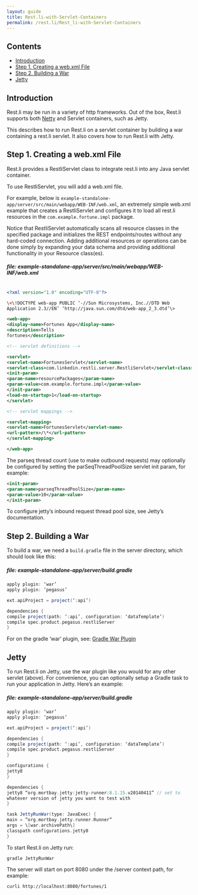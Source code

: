 ```yaml
---
layout: guide
title: Rest.li-with-Servlet-Containers
permalink: /rest.li/Rest_li-with-Servlet-Containers
---
```


## Contents

  - [Introduction](#introduction)
  - [Step 1. Creating a web.xml File](#step-1-creating-a-webxml-file)
  - [Step 2. Building a War](#step-2-building-a-war)
  - [Jetty](#jetty)

## Introduction

Rest.li may be run in a variety of http frameworks. Out of the box,
Rest.li supports both [Netty](Rest.li-with-Netty) and Servlet
containers, such as Jetty.

This describes how to run Rest.li on a servlet container by building a
war containing a rest.li servlet. It also covers how to run Rest.li with
Jetty.

## Step 1. Creating a web.xml File

Rest.li provides a RestliServlet class to integrate rest.li into any
Java servlet container.

To use RestliServlet, you will add a web.xml file.

For example, below is
`example-standalone-app/server/src/main/webapp/WEB-INF/web.xml`, an
extremely simple web.xml example that creates a RestliServlet and
configures it to load all rest.li resources in the
`com.example.fortune.impl` package.

Notice that RestliServlet automatically scans all resource classes in
the specified package and initializes the REST endpoints/routes without
any hard-coded connection. Adding additional resources or operations can
be done simply by expanding your data schema and providing additional
functionality in your Resource
class(es).

##### file: example-standalone-app/server/src/main/webapp/WEB-INF/web.xml

```xml

<?xml version="1.0" encoding="UTF-8"?>

\<\!DOCTYPE web-app PUBLIC ‘-//Sun Microsystems, Inc.//DTD Web
Application 2.3//EN’ ‘http://java.sun.com/dtd/web-app_2_3.dtd’\>

<web-app>  
<display-name>Fortunes App</display-name>  
<description>Tells
fortunes</description>

<!-- servlet definitions -->

<servlet>  
<servlet-name>FortunesServlet</servlet-name>  
<servlet-class>com.linkedin.restli.server.RestliServlet</servlet-class>  
<init-param>  
<param-name>resourcePackages</param-name>  
<param-value>com.example.fortune.impl</param-value>  
</init-param>  
<load-on-startup>1</load-on-startup>  
</servlet>

<!-- servlet mappings -->

<servlet-mapping>  
<servlet-name>FortunesServlet</servlet-name>  
<url-pattern>/\*</url-pattern>  
</servlet-mapping>

</web-app>  
```

The parseq thread count (use to make outbound requests) may optionally
be configured by setting the parSeqThreadPoolSize servlet init param,
for example:

```xml  
<init-param>  
<param-name>parseqThreadPoolSize</param-name>  
<param-value>10</param-value>  
</init-param>  
```

To configure jetty’s inbound request thread pool size, see Jetty’s
documentation.

## Step 2. Building a War

To build a war, we need a `build.gradle` file in the server directory,
which should look like this:

##### file: example-standalone-app/server/build.gradle

```groovy  
apply plugin: ‘war’  
apply plugin: ‘pegasus’

ext.apiProject = project(‘:api’)

dependencies {  
compile project(path: ‘:api’, configuration: ‘dataTemplate’)  
compile spec.product.pegasus.restliServer  
}  
```

For on the gradle ‘war’ plugin, see: [Gradle War
Plugin](http://www.gradle.org/docs/current/userguide/war_plugin.html)

## Jetty

To run Rest.li on Jetty, use the war plugin like you would for any other
servlet (above). For convenience, you can optionally setup a Gradle task
to run your application in Jetty. Here’s an example:

##### file: example-standalone-app/server/build.gradle

```groovy  
apply plugin: ‘war’  
apply plugin: ‘pegasus’

ext.apiProject = project(‘:api’)

dependencies {  
compile project(path: ‘:api’, configuration: ‘dataTemplate’)  
compile spec.product.pegasus.restliServer  
}

configurations {  
jetty8  
}

dependencies {  
jetty8 “org.mortbay.jetty:jetty-runner:8.1.15.v20140411” // set to
whatever version of jetty you want to test with  
}

task JettyRunWar(type: JavaExec) {  
main = “org.mortbay.jetty.runner.Runner”  
args = \[war.archivePath\]  
classpath configurations.jetty8  
}  
```

To start Rest.li on Jetty run:

```  
gradle JettyRunWar  
```

The server will start on port 8080 under the /server context path, for
example:

```  
curli http://localhost:8080/fortunes/1  
```
